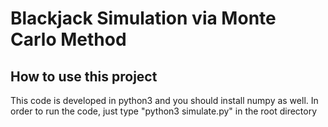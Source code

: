 # Blackjack Simulation via Monte Carlo Method

## How to use this project

This code is developed in python3 and you should install numpy as well. In order to run the code, just type "python3 simulate.py" in the root directory